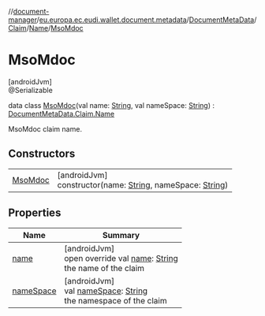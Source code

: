 //[document-manager](../../../../../../index.md)/[eu.europa.ec.eudi.wallet.document.metadata](../../../../index.md)/[DocumentMetaData](../../../index.md)/[Claim](../../index.md)/[Name](../index.md)/[MsoMdoc](index.md)

# MsoMdoc

[androidJvm]\
@Serializable

data class [MsoMdoc](index.md)(val
name: [String](https://kotlinlang.org/api/latest/jvm/stdlib/kotlin/-string/index.html), val
nameSpace: [String](https://kotlinlang.org/api/latest/jvm/stdlib/kotlin/-string/index.html)) : [DocumentMetaData.Claim.Name](../index.md)

MsoMdoc claim name.

## Constructors

|                         |                                                                                                                                                                                                                  |
|-------------------------|------------------------------------------------------------------------------------------------------------------------------------------------------------------------------------------------------------------|
| [MsoMdoc](-mso-mdoc.md) | [androidJvm]<br>constructor(name: [String](https://kotlinlang.org/api/latest/jvm/stdlib/kotlin/-string/index.html), nameSpace: [String](https://kotlinlang.org/api/latest/jvm/stdlib/kotlin/-string/index.html)) |

## Properties

| Name                       | Summary                                                                                                                                                        |
|----------------------------|----------------------------------------------------------------------------------------------------------------------------------------------------------------|
| [name](name.md)            | [androidJvm]<br>open override val [name](name.md): [String](https://kotlinlang.org/api/latest/jvm/stdlib/kotlin/-string/index.html)<br>the name of the claim   |
| [nameSpace](name-space.md) | [androidJvm]<br>val [nameSpace](name-space.md): [String](https://kotlinlang.org/api/latest/jvm/stdlib/kotlin/-string/index.html)<br>the namespace of the claim |

